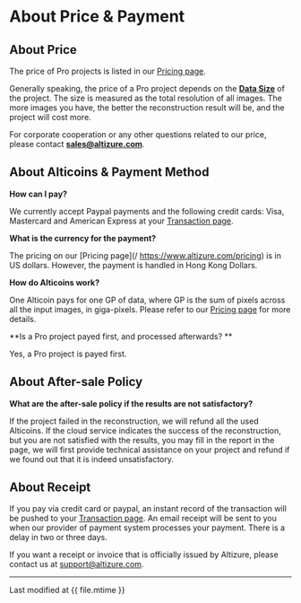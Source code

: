 # About Price & Payment

## About Price

The price of Pro projects is listed in our [Pricing page](https://site.altizure.com/pricing). 


Generally speaking, the price of a Pro project depends on the [**Data Size**](datasize.md#data) of the project. The size is measured as the total resolution of all images. The more images you have, the better the reconstruction result will be, and the project will cost more.


For corporate cooperation or any other questions related to our price, please contact **sales@altizure.com**.

## About Alticoins & Payment Method

**How can I pay?**

We currently accept Paypal payments and the following credit cards: Visa, Mastercard and American Express at your [Transaction page](https://www.altizure.com/transactions).

**What is the currency for the payment?**

The pricing on our [Pricing page](/ https://www.altizure.com/pricing) is in US dollars. However, the payment is handled in Hong Kong Dollars.

**How do Alticoins work?**

One Alticoin pays for one GP of data, where GP is the sum of pixels across all the input images, in giga-pixels. Please refer to our [Pricing page](https://site.altizure.com/pricing) for more details.

**Is a Pro project payed first, and processed afterwards? **

Yes, a Pro project is payed first.

## About After-sale Policy

**What are the after-sale policy if the results are not satisfactory?**

If the project failed in the reconstruction, we will refund all the used Alticoins. If the cloud service indicates the success of the reconstruction, but you are not satisfied with the results, you may fill in the report in the page, we will first provide technical assistance on your project and refund if we found out that it is indeed unsatisfactory.


## About Receipt


If you pay via credit card or paypal, an instant record of the transaction will be pushed to your [Transaction page](https://www.altizure.com/transactions). An email receipt will be sent to you when our provider of payment system processes your payment. There is a delay in two or three days.

If you want a receipt or invoice that is officially issued by Altizure, please contact us at support@altizure.com.

---

Last modified at {{ file.mtime }}
